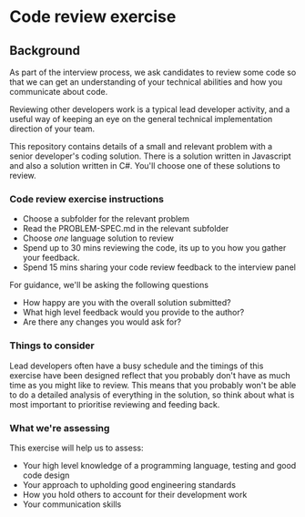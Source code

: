 # Code review exercise

## Background

As part of the interview process, we ask candidates to review some code so that we can get an understanding of your technical abilities and how you communicate about code.

Reviewing other developers work is a typical lead developer activity, and a useful way of keeping an eye on the general technical implementation direction of your team.  

This repository contains details of a small and relevant problem with a senior developer's coding solution. There is a solution written in Javascript and also a solution written in C#.  You'll choose one of these solutions to review.  

### Code review exercise instructions
- Choose a subfolder for the relevant problem
- Read the PROBLEM-SPEC.md in the relevant subfolder
- Choose *one* language solution to review
- Spend up to 30 mins reviewing the code, its up to you how you gather your feedback.
- Spend 15 mins sharing your code review feedback to the interview panel 

For guidance, we'll be asking the following questions
- How happy are you with the overall solution submitted?
- What high level feedback would you provide to the author?
- Are there any changes you would ask for?

### Things to consider
Lead developers often have a busy schedule and the timings of this exercise have been designed reflect that you probably don't have as much time as you might like to review.  This means that you probably won't be able to do a detailed analysis of everything in the solution, so think about what is most important to prioritise reviewing and feeding back.


### What we're assessing
This exercise will help us to assess:

- Your high level knowledge of a programming language, testing and good code design
- Your approach to upholding good engineering standards
- How you hold others to account for their development work
- Your communication skills



